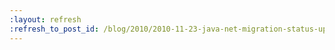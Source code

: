 ```yaml
---
:layout: refresh
:refresh_to_post_id: /blog/2010/2010-11-23-java-net-migration-status-update
---
```

